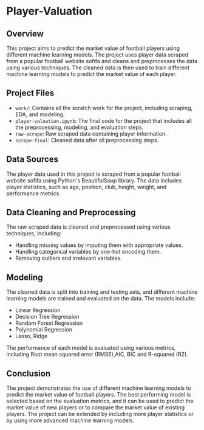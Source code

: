 # Player-Valuation

## Overview

This project aims to predict the market value of football players using different machine learning models. 
The project uses player data scraped from a popular football website sofifa and cleans and preprocesses the data using various techniques.
The cleaned data is then used to train different machine learning models to predict the market value of each player.

## Project Files

- `work/`: Contains all the scratch work for the project, including scraping, EDA, and modeling.
- `player-valuation.ipynb`: The final code for the project that includes all the preprocessing, modeling, and evaluation steps.
- `raw-scrape`: Raw scraped data containing player information.
- `scrape-final`: Cleaned data after all preprocessing steps.

## Data Sources

The player data used in this project is scraped from a popular football website sofifa using Python's BeautifulSoup library. 
The data includes player statistics, such as age, position, club, height, weight, and performance metrics.

## Data Cleaning and Preprocessing

The raw scraped data is cleaned and preprocessed using various techniques, including:

- Handling missing values by imputing them with appropriate values.
- Handling categorical variables by one-hot encoding them.
- Removing outliers and irrelevant variables.

## Modeling

The cleaned data is split into training and testing sets, and different machine learning models are trained and evaluated on the data. The models include:

- Linear Regression
- Decision Tree Regression
- Random Forest Regression
- Polynomial Regression
- Lasso, Ridge

The performance of each model is evaluated using various metrics, including Root mean squared error (RMSE),AIC, BIC and R-squared (R2).

## Conclusion

The project demonstrates the use of different machine learning models to predict the market value of football players. 
The best performing model is selected based on the evaluation metrics, and it can be used to predict the market value of new players or to
compare the market value of existing players. The project can be extended by including more player statistics or by using more advanced machine learning models.
